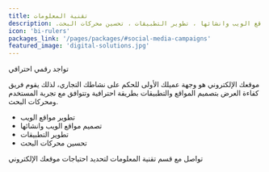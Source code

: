 ```yaml
---
title: تقنية المعلومات
description: .تطوير مواقع الويب ، تصميم مواقع الويب وانشائها ، تطوير التطبيقات ، تحسين محركات البحث
icon: 'bi-rulers'
packages_link: '/pages/packages/#social-media-campaigns'
featured_image: 'digital-solutions.jpg'
---
```

تواجد رقمي احترافي

موقعك الإلكتروني هو وجهة عميلك الأولى للحكم على نشاطك التجاري، لذلك يقوم فريق كفاءة العرض  بتصميم المواقع والتطبيقات بطريقة احترافية وتتوافق مع تجربة المستخدم ومحركات البحث.

- تطوير مواقع الويب
- تصميم مواقع الويب وانشائها
- تطوير التطبيقات
- تحسين محركات البحث

تواصل مع قسم تقنية المعلومات
لتحديد احتياجات موقعك الإلكتروني
